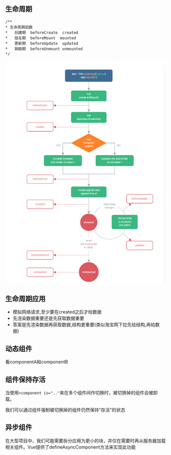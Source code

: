 ## 生命周期
```
/**
* 生命周期函数
*   创建期  beforeCreate  created
*   挂在期  beforeMount  mounted
*   更新期  beforeUpdate  updated
*   销毁期  beforeUnmount unmounted
*/

```
![Alt text](image.png)
## 生命周期应用
- 模拟网络请求,至少要在created之后才给数据
- 先渲染数据重要还是先获取数据重要
- 答案是先渲染数据再获取数据,结构更重要(类似淘宝网下拉先给结构,再给数据)
## 动态组件
看componentA和componentB
## 组件保持存活
当使用`<component is=".."`来在多个组件间作切换时，被切换掉的组件会被卸载。

我们可以通过<keepalve>组件强制被切换掉的组件仍然保持“存活"的状态
## 异步组件
在大型项目中，我们可能需要拆分应用为更小的块，并仅在需要时再从服务器加载相关组件。Vue提供了defineAsyncComponent方法来实现此功能
